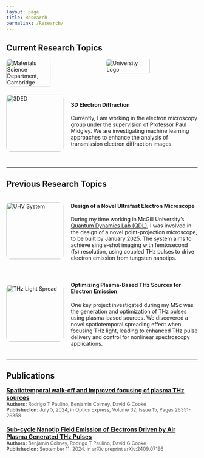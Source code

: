 ```yaml
---
layout: page
title: Research
permalink: /Research/
---
```


<h2>Current Research Topics</h2>
<div style="margin-bottom: 40px;">
  <div style="display: flex; justify-content: space-between; margin-bottom: 20px;">
    <img src="{{ site.url }}{{ site.baseurl }}/images/panorama1.jpg" alt="Materials Science Department, Cambridge" style="width: 48%; border-radius: 10px;" />
    <img src="{{ site.url }}{{ site.baseurl }}/images/MS.jpg" alt="University Logo" style="width: 48%; border-radius: 10px;" />
  </div>

  <div style="display: flex; align-items: center; margin-bottom: 20px;">
    <img src="{{ site.url }}{{ site.baseurl }}/images/3DED.jpeg" alt="3DED" style="width: 150px; margin-right: 20px; border-radius: 10px;" />
    <div>
      <h4>3D Electron Diffraction</h4>
      <p>
        Currently, I am working in the electron microscopy group under the supervision of Professor Paul Midgley. 
        We are investigating machine learning approaches to enhance the analysis of transmission electron diffraction images.
      </p>
    </div>
  </div>
</div>

<hr />

<h2>Previous Research Topics</h2>

<div style="display: flex; align-items: center; margin-bottom: 20px;">
  <img src="{{ site.url }}{{ site.baseurl }}/images/uhv.webp" alt="UHV System" style="width: 150px; margin-right: 20px; border-radius: 10px;" />
  <div>
    <h4>Design of a Novel Ultrafast Electron Microscope</h4>
    <p>
      During my time working in McGill University’s
      <a href="https://quantumdynamics.lab.mcgill.ca/" target="_blank" class="text-blue-600 underline">Quantum Dynamics Lab (QDL)</a>, 
      I was involved in the design of a novel point-projection microscope, to be built by January 2025. The system aims to achieve
      single-shot imaging with femtosecond (fs) resolution, using coupled THz pulses to drive electron emission from tungsten nanotips.
    </p>
  </div>
</div>

<div style="display: flex; align-items: center; margin-bottom: 20px;">
  <img src="{{ site.url }}{{ site.baseurl }}/images/Figure4.png" alt="THz Light Spread" style="width: 150px; margin-right: 20px; border-radius: 10px;" />
  <div>
    <h4>Optimizing Plasma-Based THz Sources for Electron Emission</h4>
    <p>
      One key project investigated during my MSc was the generation and optimization of THz pulses using plasma-based sources. 
      We discovered a novel spatiotemporal spreading effect when focusing THz light, leading to enhanced THz pulse delivery and control for nonlinear spectroscopy applications.
    </p>
  </div>
</div>

<hr />

<h2>Publications</h2>
<ul style="list-style: none; padding-left: 0;">
  <li style="margin-bottom: 20px;">
    <a href="https://scholar.google.com/citations?view_op=view_citation&hl=en&user=QIHBMhsAAAAJ&citation_for_view=QIHBMhsAAAAJ:u5HHmVD_uO8C" target="_blank" class="text-blue-600 underline" style="font-weight: bold; font-size: 1.1em;">
      Spatiotemporal walk-off and improved focusing of plasma THz sources
    </a>
    <div style="font-size: 0.9em; color: #555;">
      <span style="font-weight: bold;">Authors:</span> Rodrigo T Paulino, Benjamin Colmey, David G Cooke<br>
      <span style="font-weight: bold;">Published on:</span> July 5, 2024, in Optics Express, Volume 32, Issue 15, Pages 26351-26358
    </div>
  </li>
  <li style="margin-bottom: 20px;">
    <a href="https://scholar.google.com/citations?view_op=view_citation&hl=en&user=QIHBMhsAAAAJ&citation_for_view=QIHBMhsAAAAJ:u-x6o8ySG0sC" target="_blank" class="text-blue-600 underline" style="font-weight: bold; font-size: 1.1em;">
      Sub-cycle Nanotip Field Emission of Electrons Driven by Air Plasma Generated THz Pulses
    </a>
    <div style="font-size: 0.9em; color: #555;">
      <span style="font-weight: bold;">Authors:</span> Benjamin Colmey, Rodrigo T Paulino, David G Cooke<br>
      <span style="font-weight: bold;">Published on:</span> September 11, 2024, in arXiv preprint arXiv:2409.07196
    </div>
  </li>
</ul>
